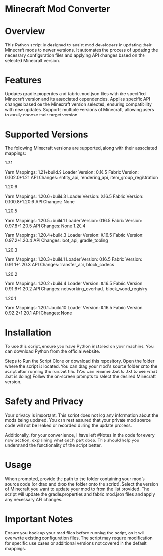 # Minecraft Mod Converter

# Overview
This Python script is designed to assist mod developers in updating their Minecraft mods to newer versions. It automates the process of updating the necessary configuration files and applying API changes based on the selected Minecraft version.

# Features
Updates gradle.properties and fabric.mod.json files with the specified Minecraft version and its associated dependencies.
Applies specific API changes based on the Minecraft version selected, ensuring compatibility with new updates.
Supports multiple versions of Minecraft, allowing users to easily choose their target version.

# Supported Versions
The following Minecraft versions are supported, along with their associated mappings:

1.21

Yarn Mappings: 1.21+build.9
Loader Version: 0.16.5
Fabric Version: 0.102.0+1.21
API Changes: entity_api, rendering_api, item_group_registration

1.20.6

Yarn Mappings: 1.20.6+build.3
Loader Version: 0.16.5
Fabric Version: 0.100.8+1.20.6
API Changes: None

1.20.5

Yarn Mappings: 1.20.5+build.1
Loader Version: 0.16.5
Fabric Version: 0.97.8+1.20.5
API Changes: None
1.20.4

Yarn Mappings: 1.20.4+build.3
Loader Version: 0.16.5
Fabric Version: 0.97.2+1.20.4
API Changes: loot_api, gradle_tooling

1.20.3

Yarn Mappings: 1.20.3+build.1
Loader Version: 0.16.5
Fabric Version: 0.91.1+1.20.3
API Changes: transfer_api, block_codecs

1.20.2

Yarn Mappings: 1.20.2+build.4
Loader Version: 0.16.5
Fabric Version: 0.91.6+1.20.2
API Changes: networking_overhaul, block_wood_registry

1.20.1

Yarn Mappings: 1.20.1+build.10
Loader Version: 0.16.5
Fabric Version: 0.92.2+1.20.1
API Changes: None

# Installation
To use this script, ensure you have Python installed on your machine. You can download Python from the official website.

Steps to Run the Script
Clone or download this repository.
Open the folder where the script is located.
You can drag your mod's source folder onto the script after running the run.bat file. (You can rename .bat to .txt to see what .bat is doing)
Follow the on-screen prompts to select the desired Minecraft version.

# Safety and Privacy

Your privacy is important. This script does not log any information about the mods being updated. You can rest assured that your private mod source code will not be leaked or recorded during the update process.

Additionally, for your convenience, I have left #Notes in the code for every new section, explaining what each part does. This should help you understand the functionality of the script better.

# Usage
When prompted, provide the path to the folder containing your mod's source code (or drag and drop the folder onto the script).
Select the version of Minecraft you want to update your mod to from the list provided.
The script will update the gradle.properties and fabric.mod.json files and apply any necessary API changes.

# Important Notes
Ensure you back up your mod files before running the script, as it will overwrite existing configuration files.
The script may require modification for specific use cases or additional versions not covered in the default mappings.
